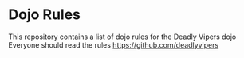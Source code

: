 Dojo Rules
==========

This repository contains a list of dojo rules for the Deadly Vipers dojo
Everyone should read the rules
https://github.com/deadlyvipers

